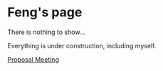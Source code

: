 # Feng's page

There is nothing to show...

Everything is under construction, including myself.


[Proposal Meeting](http://)	
